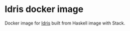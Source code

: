 # Idris docker image

Docker image for [Idris](https://www.idris-lang.org/) built from Haskell image with Stack.
